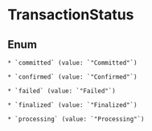 
# TransactionStatus

## Enum


    * `committed` (value: `"Committed"`)

    * `confirmed` (value: `"Confirmed"`)

    * `failed` (value: `"Failed"`)

    * `finalized` (value: `"Finalized"`)

    * `processing` (value: `"Processing"`)



